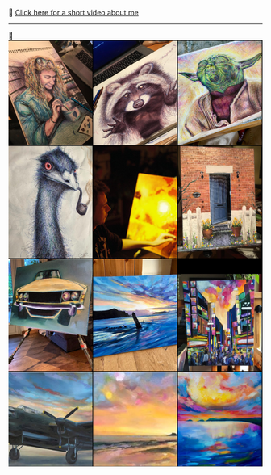 🎥 [Click here for a short video about me](https://www.youtube.com/watch?v=sYPz9S7p2Fs)

---

🎨 ![My work](/images/insta_wall.png "My work")
